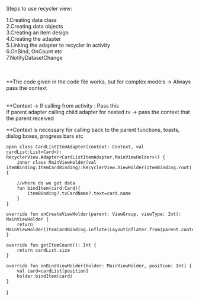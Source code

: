 Steps to use recycler view:

1.Creating data class<br/>
2.Creating data objects<br/>
3.Creating an item design<br/>
4.Creating the adapter<br/>
5.Linking the adapter to recycler in activity<br/>
6.OnBind, OnCount etc<br/>
7.NotifyDatasetChange<br/>
</br></br>

**The code given in the code file works, but for complex models -> Always pass the context</br></br>

**Context -> If calling from activity : Pass this</br>
             If parent adapter calling child adapter for nested rv -> pass the context that the parent received

**Context is necessary for calling back to the parent functions, toasts, dialog boxes, progress bars etc


    open class CardListItemAdapter(context: Context, val cardList:List<Card>): RecyclerView.Adapter<CardListItemAdapter.MainViewHolder>() {
        inner class MainViewHolder(val itemBinding:ItemCardBinding):RecyclerView.ViewHolder(itemBinding.root){

        //where do we get data
        fun bindItem(card:Card){
            itemBinding?.tvCardName?.text=card.name
        }
    }

    override fun onCreateViewHolder(parent: ViewGroup, viewType: Int): MainViewHolder {
        return MainViewHolder(ItemCardBinding.inflate(LayoutInflater.from(parent.context),parent,false))
    }

    override fun getItemCount(): Int {
        return cardList.size
    }

    override fun onBindViewHolder(holder: MainViewHolder, position: Int) {
        val card=cardList[position]
        holder.bindItem(card)
    }
}

